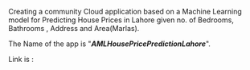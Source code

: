 Creating a community Cloud application based on a Machine Learning model for Predicting House Prices in Lahore given no. of Bedrooms, Bathrooms , Address and Area(Marlas).


The Name of the app is "_**AMLHousePricePredictionLahore**_".


Link is : 
